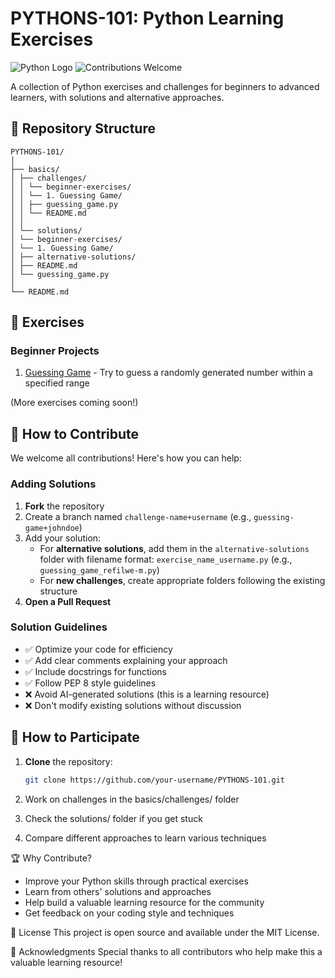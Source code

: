 # PYTHONS-101: Python Learning Exercises

![Python Logo](https://img.shields.io/badge/Python-3.x-blue?logo=python)
![Contributions Welcome](https://img.shields.io/badge/contributions-welcome-brightgreen)

A collection of Python exercises and challenges for beginners to advanced learners, with solutions and alternative approaches.

## 📂 Repository Structure

```mermaid
PYTHONS-101/
│
├── basics/
│ ├── challenges/
│ │ └── beginner-exercises/
│ │ └── 1. Guessing Game/
│ │ ├── guessing_game.py
│ │ └── README.md
│ │
│ └── solutions/
│ └── beginner-exercises/
│ └── 1. Guessing Game/
│ ├── alternative-solutions/
│ ├── README.md
│ └── guessing_game.py
│
└── README.md
```

## 🎯 Exercises

### Beginner Projects

1. [Guessing Game](basics/solutions/beginner-exercises/1.%20Guessing%20Game/README.md) - Try to guess a randomly generated number within a specified range

(More exercises coming soon!)

## 🤝 How to Contribute

We welcome all contributions! Here's how you can help:

### Adding Solutions

1. **Fork** the repository
2. Create a branch named `challenge-name+username` (e.g., `guessing-game+johndoe`)
3. Add your solution:
   - For **alternative solutions**, add them in the `alternative-solutions` folder with filename format: `exercise_name_username.py` (e.g., `guessing_game_refilwe-m.py`)
   - For **new challenges**, create appropriate folders following the existing structure
4. **Open a Pull Request**

### Solution Guidelines

- ✅ Optimize your code for efficiency
- ✅ Add clear comments explaining your approach
- ✅ Include docstrings for functions
- ✅ Follow PEP 8 style guidelines
- ❌ Avoid AI-generated solutions (this is a learning resource)
- ❌ Don't modify existing solutions without discussion

## 🚀 How to Participate

1. **Clone** the repository:

   ```bash
   git clone https://github.com/your-username/PYTHONS-101.git
    ```

2. Work on challenges in the basics/challenges/ folder

3. Check the solutions/ folder if you get stuck

4. Compare different approaches to learn various techniques

🏆 Why Contribute?

- Improve your Python skills through practical exercises
- Learn from others' solutions and approaches
- Help build a valuable learning resource for the community
- Get feedback on your coding style and techniques

📜 License
This project is open source and available under the MIT License.

🙏 Acknowledgments
Special thanks to all contributors who help make this a valuable learning resource!
